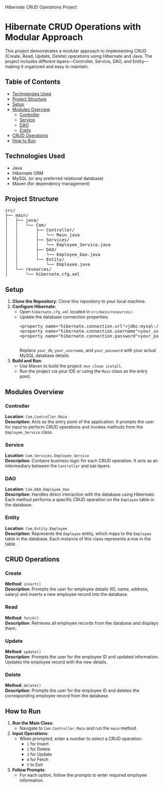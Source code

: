 Hibernate CRUD Operations Project
<h1>Hibernate CRUD Operations with Modular Approach</h1>

<p>This project demonstrates a modular approach to implementing CRUD (Create, Read, Update, Delete) operations using Hibernate and Java. The project includes different layers—Controller, Service, DAO, and Entity—making it organized and easy to maintain.</p>

<h2>Table of Contents</h2>
<ul>
    <li><a href="#technologies-used">Technologies Used</a></li>
    <li><a href="#project-structure">Project Structure</a></li>
    <li><a href="#setup">Setup</a></li>
    <li><a href="#modules-overview">Modules Overview</a>
        <ul>
            <li><a href="#controller">Controller</a></li>
            <li><a href="#service">Service</a></li>
            <li><a href="#dao">DAO</a></li>
            <li><a href="#entity">Entity</a></li>
        </ul>
    </li>
    <li><a href="#crud-operations">CRUD Operations</a></li>
    <li><a href="#how-to-run">How to Run</a></li>
</ul>

<h2 id="technologies-used">Technologies Used</h2>
<ul>
    <li>Java</li>
    <li>Hibernate ORM</li>
    <li>MySQL (or any preferred relational database)</li>
    <li>Maven (for dependency management)</li>
</ul>

<h2 id="project-structure">Project Structure</h2>
<pre>
src/
├── main/
│   ├── java/
│   │   └── Com/
│   │       ├── Controller/
│   │       │   └── Main.java
│   │       ├── Services/
│   │       │   └── Employee_Service.java
│   │       ├── DAO/
│   │       │   └── Employee_Dao.java
│   │       └── Entity/
│   │           └── Employee.java
│   └── resources/
│       └── hibernate.cfg.xml
</pre>

<h2 id="setup">Setup</h2>
<ol>
    <li><strong>Clone the Repository</strong>: Clone this repository to your local machine.</li>
    <li><strong>Configure Hibernate</strong>:
        <ul>
            <li>Open <code>hibernate.cfg.xml</code> located in <code>src/main/resources/</code>.</li>
            <li>Update the database connection properties:
                <pre>
&lt;property name="hibernate.connection.url"&gt;jdbc:mysql://localhost:3306/your_db&lt;/property&gt;
&lt;property name="hibernate.connection.username"&gt;your_username&lt;/property&gt;
&lt;property name="hibernate.connection.password"&gt;your_password&lt;/property&gt;
                </pre>
                Replace <code>your_db</code>, <code>your_username</code>, and <code>your_password</code> with your actual MySQL database details.
            </li>
        </ul>
    </li>
    <li><strong>Build and Run</strong>:
        <ul>
            <li>Use Maven to build the project: <code>mvn clean install</code>.</li>
            <li>Run the project via your IDE or using the <code>Main</code> class as the entry point.</li>
        </ul>
    </li>
</ol>

<h2 id="modules-overview">Modules Overview</h2>

<h3 id="controller">Controller</h3>
<p><strong>Location</strong>: <code>Com.Controller.Main</code><br>
<strong>Description</strong>: Acts as the entry point of the application. It prompts the user for input to perform CRUD operations and invokes methods from the <code>Employee_Service</code> class.</p>

<h3 id="service">Service</h3>
<p><strong>Location</strong>: <code>Com.Services.Employee_Service</code><br>
<strong>Description</strong>: Contains business logic for each CRUD operation. It acts as an intermediary between the <code>Controller</code> and <code>DAO</code> layers.</p>

<h3 id="dao">DAO</h3>
<p><strong>Location</strong>: <code>Com.DAO.Employee_Dao</code><br>
<strong>Description</strong>: Handles direct interaction with the database using Hibernate. Each method performs a specific CRUD operation on the <code>Employee</code> table in the database.</p>

<h3 id="entity">Entity</h3>
<p><strong>Location</strong>: <code>Com.Entity.Employee</code><br>
<strong>Description</strong>: Represents the <code>Employee</code> entity, which maps to the <code>Employee</code> table in the database. Each instance of this class represents a row in the table.</p>

<h2 id="crud-operations">CRUD Operations</h2>

<h3>Create</h3>
<p><strong>Method</strong>: <code>insert()</code><br>
<strong>Description</strong>: Prompts the user for employee details (ID, name, address, salary) and inserts a new employee record into the database.</p>

<h3>Read</h3>
<p><strong>Method</strong>: <code>fetch()</code><br>
<strong>Description</strong>: Retrieves all employee records from the database and displays them.</p>

<h3>Update</h3>
<p><strong>Method</strong>: <code>update()</code><br>
<strong>Description</strong>: Prompts the user for the employee ID and updated information. Updates the employee record with the new details.</p>

<h3>Delete</h3>
<p><strong>Method</strong>: <code>delete()</code><br>
<strong>Description</strong>: Prompts the user for the employee ID and deletes the corresponding employee record from the database.</p>

<h2 id="how-to-run">How to Run</h2>

<ol>
    <li><strong>Run the Main Class</strong>:
        <ul>
            <li>Navigate to <code>Com.Controller.Main</code> and run the <code>main</code> method.</li>
        </ul>
    </li>
    <li><strong>Input Operations</strong>:
        <ul>
            <li>When prompted, enter a number to select a CRUD operation:
                <ul>
                    <li><code>1</code> for Insert</li>
                    <li><code>2</code> for Delete</li>
                    <li><code>3</code> for Update</li>
                    <li><code>4</code> for Fetch</li>
                    <li><code>5</code> to Exit</li>
                </ul>
            </li>
        </ul>
    </li>
    <li><strong>Follow Prompts</strong>:
        <ul>
            <li>For each option, follow the prompts to enter required employee information.</li>
        </ul>
    </li>
</ol>
